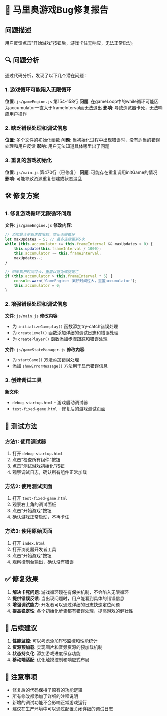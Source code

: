 # 🐛 马里奥游戏Bug修复报告

## 问题描述
用户反馈点击"开始游戏"按钮后，游戏卡住无响应，无法正常启动。

## 🔍 问题分析

通过代码分析，发现了以下几个潜在问题：

### 1. 游戏循环可能陷入无限循环
**位置**: `js/gameEngine.js` 第154-158行
**问题**: 在gameLoop中的while循环可能因为accumulator一直大于frameInterval而无法退出
**影响**: 导致浏览器卡死，无法响应用户操作

### 2. 缺乏错误处理和调试信息
**位置**: 多个文件的初始化函数
**问题**: 当初始化过程中出现错误时，没有适当的错误处理和用户反馈
**影响**: 用户无法知道具体哪里出了问题

### 3. 重复的游戏初始化
**位置**: `js/main.js` 第470行（已修复）
**问题**: 可能存在重复调用initGame的情况
**影响**: 可能导致资源重复创建或状态混乱

## 🛠️ 修复方案

### 1. 修复游戏循环无限循环问题

**文件**: `js/gameEngine.js`
**修改内容**:
```javascript
// 添加最大更新次数限制，防止无限循环
let maxUpdates = 5; // 最多连续更新5次
while (this.accumulator >= this.frameInterval && maxUpdates > 0) {
    this.update(this.frameInterval / 1000);
    this.accumulator -= this.frameInterval;
    maxUpdates--;
}

// 如果累积时间过大，重置以避免螺旋死亡
if (this.accumulator > this.frameInterval * 5) {
    console.warn('GameEngine: 累积时间过大，重置accumulator');
    this.accumulator = 0;
}
```

### 2. 增强错误处理和调试信息

**文件**: `js/main.js`
**修改内容**:
- 为 `initializeGameplay()` 函数添加try-catch错误处理
- 为 `createLevel()` 函数添加详细的调试日志和错误处理
- 为 `createPlayer()` 函数添加步骤跟踪和错误处理

**文件**: `js/gameStateManager.js`
**修改内容**:
- 为 `startGame()` 方法添加错误处理
- 添加 `showErrorMessage()` 方法用于显示错误信息

### 3. 创建调试工具

**新文件**: 
- `debug-startup.html` - 游戏启动调试器
- `test-fixed-game.html` - 修复后的游戏测试页面

## 🧪 测试方法

### 方法1: 使用调试器
1. 打开 `debug-startup.html`
2. 点击"检查所有组件"按钮
3. 点击"测试游戏初始化"按钮
4. 观察调试日志，确认所有组件正常加载

### 方法2: 使用测试页面
1. 打开 `test-fixed-game.html`
2. 观察右上角的调试面板
3. 点击"开始游戏"按钮
4. 确认游戏正常启动，不再卡住

### 方法3: 使用原始页面
1. 打开 `index.html`
2. 打开浏览器开发者工具
3. 点击"开始游戏"按钮
4. 观察控制台输出，确认没有错误

## ✅ 修复效果

1. **解决卡死问题**: 游戏循环现在有保护机制，不会陷入无限循环
2. **提供错误反馈**: 当出现问题时，用户能看到具体的错误信息
3. **增强调试能力**: 开发者可以通过详细的日志快速定位问题
4. **提高稳定性**: 各个初始化步骤都有错误处理，提高游戏的健壮性

## 🔄 后续建议

1. **性能监控**: 可以考虑添加FPS监控和性能统计
2. **资源预加载**: 实现图片和音频资源的预加载机制
3. **状态持久化**: 添加游戏进度保存功能
4. **移动端适配**: 优化触摸控制和响应式布局

## 📝 注意事项

- 修复后的代码保持了原有的功能逻辑
- 所有修改都添加了详细的注释说明
- 新增的调试功能不会影响正常游戏运行
- 建议在生产环境中可以通过配置关闭详细的调试日志
